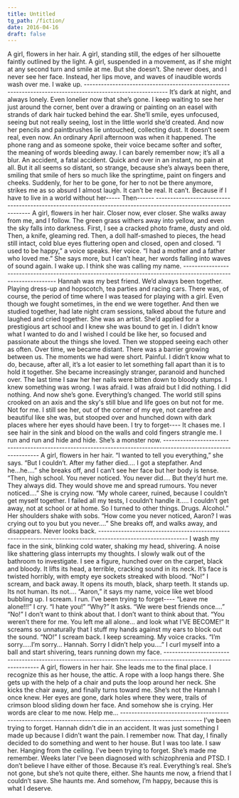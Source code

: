```yaml
---
title: Untitled 
tg_path: /fiction/
date: 2016-04-16
draft: false
---
```

A girl, flowers in her hair. A girl, standing still, the edges of her silhouette faintly outlined by the light. A girl, suspended in a movement, as if she might at any second turn and smile at me. But she doesn’t. She never does, and I never see her face. Instead, her lips move, and waves of inaudible words wash over me. I wake up. ----------------------------------------------------------------------------------------------------------- It’s dark at night, and always lonely. Even lonelier now that she’s gone. I keep waiting to see her just around the corner, bent over a drawing or painting on an easel with strands of dark hair tucked behind the ear. She’ll smile, eyes unfocused, seeing but not really seeing, lost in the little world she’d created. And now her pencils and paintbrushes lie untouched, collecting dust. It doesn’t seem real, even now. An ordinary April afternoon was when it happened. The phone rang and as someone spoke, their voice became softer and softer, the meaning of words bleeding away. I can barely remember now; it’s all a blur. An accident, a fatal accident. Quick and over in an instant, no pain at all. But it all seems so distant, so strange, because she’s always been there, smiling that smile of hers so much like the springtime, paint on fingers and cheeks. Suddenly, for her to be gone, for her to not be there anymore, strikes me as so absurd I almost laugh. It can’t be real. It can’t. Because if I have to live in a world without her----- Then------ ---------------------------------------------------------------------------------------------------------------- A girl, flowers in her hair. Closer now, ever closer. She walks away from me, and I follow. The green grass withers away into yellow, and even the sky falls into darkness. First, I see a cracked photo frame, dusty and old. Then, a knife, gleaming red. Then, a doll half-smashed to pieces, the head still intact, cold blue eyes fluttering open and closed, open and closed. “I used to be happy,” a voice speaks. Her voice. “I had a mother and a father who loved me.” She says more, but I can’t hear, her words falling into waves of sound again. I wake up. I think she was calling my name. --------------------------------------------------------------------------------------------------------------- Hannah was my best friend. We’d always been together. Playing dress-up and hopscotch, tea parties and racing cars. There was, of course, the period of time where I was teased for playing with a girl. Even though we fought sometimes, in the end we were together. And then we studied together, had late night cram sessions, talked about the future and laughed and cried together. She was an artist. She’d applied for a prestigious art school and I knew she was bound to get in. I didn’t know what I wanted to do and I wished I could be like her, so focused and passionate about the things she loved. Then we stopped seeing each other as often. Over time, we became distant. There was a barrier growing between us. The moments we had were short. Painful. I didn’t know what to do, because, after all, it’s a lot easier to let something fall apart than it is to hold it together. She became increasingly stranger, paranoid and hunched over. The last time I saw her her nails were bitten down to bloody stumps. I knew something was wrong. I was afraid. I was afraid but I did nothing. I did nothing. And now she’s gone. Everything’s changed. The world still spins crooked on an axis and the sky's still blue and life goes on but not for me. Not for me. I still see her, out of the corner of my eye, not carefree and beautiful like she was, but stooped over and hunched down with dark places where her eyes should have been. I try to forget---- It chases me. I see hair in the sink and blood on the walls and cold fingers strangle me. I run and run and hide and hide. She’s a monster now. ---------------------------------------------------------------------------------------------------------------- A girl, flowers in her hair. “I wanted to tell you everything,” she says. “But I couldn’t. After my father died…. I got a stepfather. And he...he….” she breaks off, and I can’t see her face but her body is tense. “Then, high school. You never noticed. You never did…. But they’d hurt me. They always did. They would shove me and spread rumours. You never noticed….” She is crying now. “My whole career, ruined, because I couldn’t get myself together. I failed all my tests, I couldn’t handle it….. I couldn’t get away, not at school or at home. So I turned to other things. Drugs. Alcohol.” Her shoulders shake with sobs. “How come you never noticed, Aaron? I was crying out to you but you never….” She breaks off, and walks away, and disappears. Never looks back. ------------------------------------------------------------------------------------------------------------- I wash my face in the sink, blinking cold water, shaking my head, shivering. A noise like shattering glass interrupts my thoughts. I slowly walk out of the bathroom to investigate. I see a figure, hunched over on the carpet, black and bloody. It lifts its head, a terrible, cracking sound in its neck. It’s face is twisted horribly, with empty eye sockets streaked with blood. “No!” I scream, and back away. It opens its mouth, black, sharp teeth. It stands up. Its not human. Its not…. “Aaron,” it says my name, voice like wet blood bubbling up. I scream. I run. I’ve been trying to forget---- “Leave me alone!!!” I cry. “I hate you!” “Why?” It asks. “We were best friends once….” “No!” I don’t want to think about that. I don’t want to think about that. “You weren’t there for me. You left me all alone… and look what I’VE BECOME!” It screams so unnaturally that I stuff my hands against my ears to block out the sound. “NO!” I scream back. I keep screaming. My voice cracks. “I’m sorry…..I’m sorry… Hannah. Sorry I didn’t help you….” I curl myself into a ball and start shivering, tears running down my face. ---------------------------------------------------------------------------------------------------------------- A girl, flowers in her hair. She leads me to the final place. I recognize this as her house, the attic. A rope with a loop hangs there. She gets up with the help of a chair and puts the loop around her neck. She kicks the chair away, and finally turns toward me. She’s not the Hannah I once knew. Her eyes are gone, dark holes where they were, trails of crimson blood sliding down her face. And somehow she is crying. Her words are clear to me now. Help me… ---------------------------------------------------------------------------------------------------------- I’ve been trying to forget. Hannah didn’t die in an accident. It was just something I made up because I didn’t want the pain. I remember now. That day, I finally decided to do something and went to her house. But I was too late. I saw her. Hanging from the ceiling. I’ve been trying to forget. She’s made me remember. Weeks later I’ve been diagnosed with schizophrenia and PTSD. I don’t believe I have either of those. Because it’s real. Everything’s real. She’s not gone, but she’s not quite there, either. She haunts me now, a friend that I couldn’t save. She haunts me. And somehow, I’m happy, because this is what I deserve.
